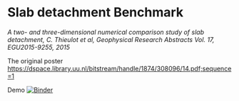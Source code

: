 # Slab detachment Benchmark

_A two- and three-dimensional numerical comparison study of slab
detachment, C. Thieulot et al, Geophysical Research Abstracts Vol. 17, EGU2015-9255, 2015_

The original poster https://dspace.library.uu.nl/bitstream/handle/1874/308096/14.pdf;sequence=1

Demo [![Binder](https://mybinder.org/badge_logo.svg)](https://mybinder.org/v2/gh/underworld-community/test-demo-workshop/master?filepath=.%2Fuserspace)
